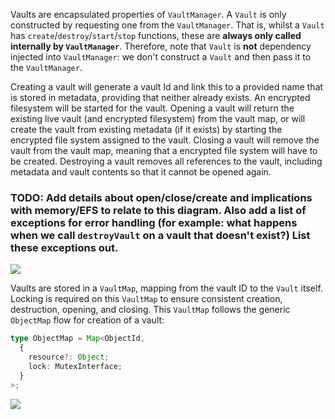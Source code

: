 Vaults are encapsulated properties of `VaultManager`. A `Vault` is only constructed by requesting one from the `VaultManager`. That is, whilst a `Vault` has `create`/`destroy`/`start`/`stop` functions, these are **always only called internally by `VaultManager`**. Therefore, note that `Vault` is **not** dependency injected into `VaultManager`: we don't construct a `Vault` and then pass it to the `VaultManager`.

Creating a vault will generate a vault Id and link this to a provided name that is stored in metadata, providing that neither already exists. An encrypted filesystem will be started for the vault. Opening a vault will return the existing live vault (and encrypted filesystem) from the vault map, or will create the vault from existing metadata (if it exists) by starting the encrypted file system assigned to the vault. Closing a vault will remove the vault from the vault map, meaning that a encrypted file system will have to be created. Destroying a vault removes all references to the vault, including metadata and vault contents so that it cannot be opened again.

### TODO: Add details about open/close/create and implications with memory/EFS to relate to this diagram. Also add a list of exceptions for error handling (for example: what happens when we call `destroyVault` on a vault that doesn't exist?) List these exceptions out.

![](http://www.plantuml.com/plantuml/png/ZO_1IiGm48RlUOfXB-gXFi0UP44KFBWU1E-X-PN0x4GoKt7VthH3rRfOlNJedo_p_TcfnMh3WODbOz1J7DY8ypFwOz_-sx51GvWcRVR5YGr5fNqHXF53M-eylnD3bSYKHIrAZoqbnFH5tTm--ivsKA1oPeJthFPfU7Y587spU11yh9euls7cbYvtQA3PSir55nOFWe-_t-FSRnP_RjTTqTp6jzr7YI-ebtr5uwVe_28uC-7ZlPzmWbejnrFQEvyk7zEPTcIbIcdf4lvlaHqa3GV-0000)

Vaults are stored in a `VaultMap`, mapping from the vault ID to the `Vault` itself. Locking is required on this `VaultMap` to ensure consistent creation, destruction, opening, and closing. This `VaultMap` follows the generic `ObjectMap` flow for creation of a vault:

```ts
type ObjectMap = Map<ObjectId,
  {
    resource?: Object;
    lock: MutexInterface;
  }
>;
```

![](http://www.plantuml.com/plantuml/png/VL11JiCm4Bpd5NDC3oXtAa4Hue04GkeFGZ9H3AuTrckL_XxNYL6WY9DtPsTclRCBseh6WwroKGadjbe1Pa3zu5HEC0ulhs_izBcTC7XPkiV-TWCTwL2V63OLC8ls33vAH_3J10rdESy-bspWwgPfX1h5GHPPqsoNOL0_vP8s4BNpHNKSZKt0a-_UOGA4bcrW-axgrZowFbFBoXaoG_NRylfUs2fXa-Fs1yAB1FBuQ7HSi--wZsZaBuDoLY7s_JS4zRD_7grtBEJzV5Xn_IUlabOvS9UUUB1V)